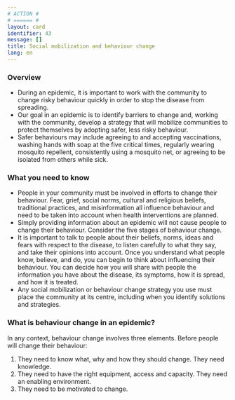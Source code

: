 ```yaml
---
# ACTION #
# ====== #
layout: card
identifier: 43
message: []
title: Social mobilization and behaviour change 
lang: en
---
```


### Overview

- During an epidemic, it is important to work with the community to change risky behaviour quickly in order to stop the disease from spreading.
- Our goal in an epidemic is to identify barriers to change and, working with the community, develop a strategy that will mobilize communities to protect themselves by adopting safer, less risky behaviour. 
- Safer behaviours may include agreeing to and accepting vaccinations, washing hands with soap at the five critical times, regularly wearing mosquito repellent, consistently using a mosquito net, or agreeing to be isolated from others while sick. 

### What you need to know

- People in your community must be involved in efforts to change their behaviour. Fear, grief, social norms, cultural and religious beliefs, traditional practices, and misinformation all influence behaviour and need to be taken into account when health interventions are planned.
- Simply providing information about an epidemic will not cause people to change their behaviour. Consider the five stages of behaviour change.
- It is important to talk to people about their beliefs, norms, ideas and fears with respect to the disease, to listen carefully to what they say, and take their opinions into account. Once you understand what people know, believe, and do, you can begin to think about influencing their behaviour. You can decide how you will share with people the information you have about the disease, its symptoms, how it is spread, and how it is treated. 
-	Any social mobilization or behaviour change strategy you use must place the community at its centre, including when you identify solutions and strategies.

### What is behaviour change in an epidemic? 

In any context, behaviour change involves three elements. Before people will change their behaviour:
1. They need to know what, why and how they should change. They need knowledge. 
2. They need to have the right equipment, access and capacity. They need an enabling environment.
3. They need to be motivated to change.

